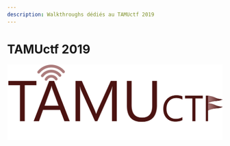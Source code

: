 ```yaml
---
description: Walkthroughs dédiés au TAMUctf 2019
---
```


# TAMUctf 2019

![](../../../.gitbook/assets/e592eaae943b54f0da65a2f541c15926.png)


